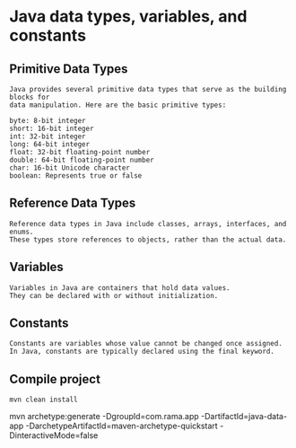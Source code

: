 # Java data types, variables, and constants

## Primitive Data Types

    Java provides several primitive data types that serve as the building blocks for 
    data manipulation. Here are the basic primitive types:

    byte: 8-bit integer
    short: 16-bit integer
    int: 32-bit integer
    long: 64-bit integer
    float: 32-bit floating-point number
    double: 64-bit floating-point number
    char: 16-bit Unicode character
    boolean: Represents true or false

## Reference Data Types

    Reference data types in Java include classes, arrays, interfaces, and enums. 
    These types store references to objects, rather than the actual data.

## Variables

    Variables in Java are containers that hold data values. 
    They can be declared with or without initialization.

## Constants
    
    Constants are variables whose value cannot be changed once assigned. 
    In Java, constants are typically declared using the final keyword.



## Compile project

    mvn clean install


mvn archetype:generate -DgroupId=com.rama.app -DartifactId=java-data-app -DarchetypeArtifactId=maven-archetype-quickstart -DinteractiveMode=false
